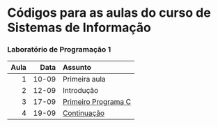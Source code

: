 # Códigos para as aulas do curso de Sistemas de Informação
### Laboratório de Programação 1
| Aula |  Data  | Assunto
| ---: | -----: | :--------
|  1  |  10-09  | Primeira aula
|  2  |  12-09  | Introdução
|  3  |  17-09  | [Primeiro Programa C](https://github.com/avilxrd/si_codes/tree/main/Lab%201/17-09-2024)
|  4  |  19-09  | [Continuação](https://github.com/avilxrd/si_codes/tree/main/Lab%201/19-09-2024)
